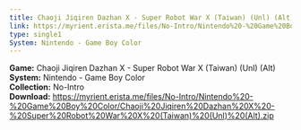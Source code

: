 ```yaml
---
title: Chaoji Jiqiren Dazhan X - Super Robot War X (Taiwan) (Unl) (Alt)
link: https://myrient.erista.me/files/No-Intro/Nintendo%20-%20Game%20Boy%20Color/Chaoji%20Jiqiren%20Dazhan%20X%20-%20Super%20Robot%20War%20X%20(Taiwan)%20(Unl)%20(Alt).zip
type: single1
System: Nintendo - Game Boy Color
---
```

<b>Game:</b> Chaoji Jiqiren Dazhan X - Super Robot War X (Taiwan) (Unl) (Alt)<br>
<b>System:</b> Nintendo - Game Boy Color<br>
<b>Collection:</b> No-Intro<br>
<b>Download:</b> https://myrient.erista.me/files/No-Intro/Nintendo%20-%20Game%20Boy%20Color/Chaoji%20Jiqiren%20Dazhan%20X%20-%20Super%20Robot%20War%20X%20(Taiwan)%20(Unl)%20(Alt).zip